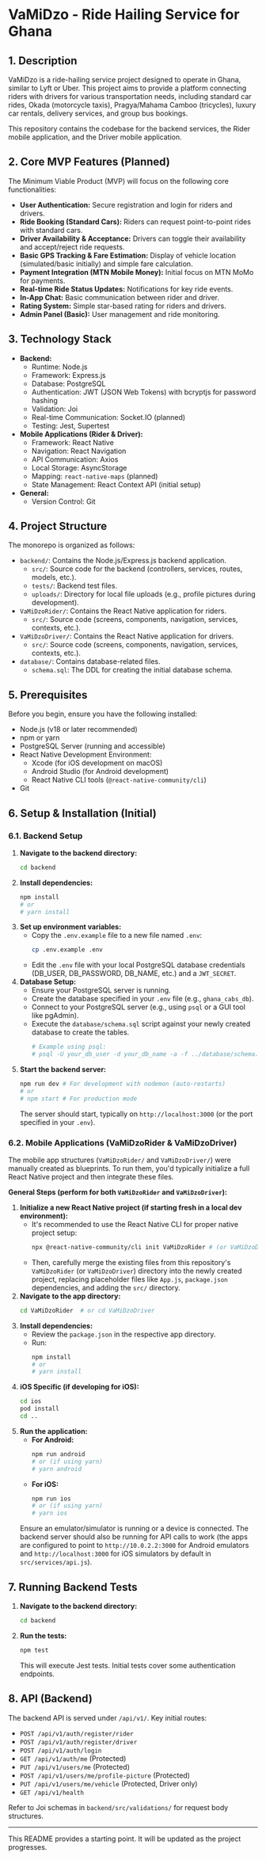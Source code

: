 # VaMiDzo - Ride Hailing Service for Ghana

## 1. Description

VaMiDzo is a ride-hailing service project designed to operate in Ghana, similar to Lyft or Uber. This project aims to provide a platform connecting riders with drivers for various transportation needs, including standard car rides, Okada (motorcycle taxis), Pragya/Mahama Camboo (tricycles), luxury car rentals, delivery services, and group bus bookings.

This repository contains the codebase for the backend services, the Rider mobile application, and the Driver mobile application.

## 2. Core MVP Features (Planned)

The Minimum Viable Product (MVP) will focus on the following core functionalities:

*   **User Authentication:** Secure registration and login for riders and drivers.
*   **Ride Booking (Standard Cars):** Riders can request point-to-point rides with standard cars.
*   **Driver Availability & Acceptance:** Drivers can toggle their availability and accept/reject ride requests.
*   **Basic GPS Tracking & Fare Estimation:** Display of vehicle location (simulated/basic initially) and simple fare calculation.
*   **Payment Integration (MTN Mobile Money):** Initial focus on MTN MoMo for payments.
*   **Real-time Ride Status Updates:** Notifications for key ride events.
*   **In-App Chat:** Basic communication between rider and driver.
*   **Rating System:** Simple star-based rating for riders and drivers.
*   **Admin Panel (Basic):** User management and ride monitoring.

## 3. Technology Stack

*   **Backend:**
    *   Runtime: Node.js
    *   Framework: Express.js
    *   Database: PostgreSQL
    *   Authentication: JWT (JSON Web Tokens) with bcryptjs for password hashing
    *   Validation: Joi
    *   Real-time Communication: Socket.IO (planned)
    *   Testing: Jest, Supertest
*   **Mobile Applications (Rider & Driver):**
    *   Framework: React Native
    *   Navigation: React Navigation
    *   API Communication: Axios
    *   Local Storage: AsyncStorage
    *   Mapping: `react-native-maps` (planned)
    *   State Management: React Context API (initial setup)
*   **General:**
    *   Version Control: Git

## 4. Project Structure

The monorepo is organized as follows:

*   `backend/`: Contains the Node.js/Express.js backend application.
    *   `src/`: Source code for the backend (controllers, services, routes, models, etc.).
    *   `tests/`: Backend test files.
    *   `uploads/`: Directory for local file uploads (e.g., profile pictures during development).
*   `VaMiDzoRider/`: Contains the React Native application for riders.
    *   `src/`: Source code (screens, components, navigation, services, contexts, etc.).
*   `VaMiDzoDriver/`: Contains the React Native application for drivers.
    *   `src/`: Source code (screens, components, navigation, services, contexts, etc.).
*   `database/`: Contains database-related files.
    *   `schema.sql`: The DDL for creating the initial database schema.

## 5. Prerequisites

Before you begin, ensure you have the following installed:

*   Node.js (v18 or later recommended)
*   npm or yarn
*   PostgreSQL Server (running and accessible)
*   React Native Development Environment:
    *   Xcode (for iOS development on macOS)
    *   Android Studio (for Android development)
    *   React Native CLI tools (`@react-native-community/cli`)
*   Git

## 6. Setup & Installation (Initial)

### 6.1. Backend Setup

1.  **Navigate to the backend directory:**
    ```bash
    cd backend
    ```
2.  **Install dependencies:**
    ```bash
    npm install
    # or
    # yarn install
    ```
3.  **Set up environment variables:**
    *   Copy the `.env.example` file to a new file named `.env`:
        ```bash
        cp .env.example .env
        ```
    *   Edit the `.env` file with your local PostgreSQL database credentials (DB_USER, DB_PASSWORD, DB_NAME, etc.) and a `JWT_SECRET`.
4.  **Database Setup:**
    *   Ensure your PostgreSQL server is running.
    *   Create the database specified in your `.env` file (e.g., `ghana_cabs_db`).
    *   Connect to your PostgreSQL server (e.g., using `psql` or a GUI tool like pgAdmin).
    *   Execute the `database/schema.sql` script against your newly created database to create the tables.
        ```bash
        # Example using psql:
        # psql -U your_db_user -d your_db_name -a -f ../database/schema.sql
        ```
5.  **Start the backend server:**
    ```bash
    npm run dev # For development with nodemon (auto-restarts)
    # or
    # npm start # For production mode
    ```
    The server should start, typically on `http://localhost:3000` (or the port specified in your `.env`).

### 6.2. Mobile Applications (VaMiDzoRider & VaMiDzoDriver)

The mobile app structures (`VaMiDzoRider/` and `VaMiDzoDriver/`) were manually created as blueprints. To run them, you'd typically initialize a full React Native project and then integrate these files.

**General Steps (perform for both `VaMiDzoRider` and `VaMiDzoDriver`):**

1.  **Initialize a new React Native project (if starting fresh in a local dev environment):**
    *   It's recommended to use the React Native CLI for proper native project setup:
        ```bash
        npx @react-native-community/cli init VaMiDzoRider # (or VaMiDzoDriver)
        ```
    *   Then, carefully merge the existing files from this repository's `VaMiDzoRider` (or `VaMiDzoDriver`) directory into the newly created project, replacing placeholder files like `App.js`, `package.json` dependencies, and adding the `src/` directory.
2.  **Navigate to the app directory:**
    ```bash
    cd VaMiDzoRider  # or cd VaMiDzoDriver
    ```
3.  **Install dependencies:**
    *   Review the `package.json` in the respective app directory.
    *   Run:
        ```bash
        npm install
        # or
        # yarn install
        ```
4.  **iOS Specific (if developing for iOS):**
    ```bash
    cd ios
    pod install
    cd ..
    ```
5.  **Run the application:**
    *   **For Android:**
        ```bash
        npm run android
        # or (if using yarn)
        # yarn android
        ```
    *   **For iOS:**
        ```bash
        npm run ios
        # or (if using yarn)
        # yarn ios
        ```
    Ensure an emulator/simulator is running or a device is connected. The backend server should also be running for API calls to work (the apps are configured to point to `http://10.0.2.2:3000` for Android emulators and `http://localhost:3000` for iOS simulators by default in `src/services/api.js`).

## 7. Running Backend Tests

1.  **Navigate to the backend directory:**
    ```bash
    cd backend
    ```
2.  **Run the tests:**
    ```bash
    npm test
    ```
    This will execute Jest tests. Initial tests cover some authentication endpoints.

## 8. API (Backend)

The backend API is served under `/api/v1/`. Key initial routes:

*   `POST /api/v1/auth/register/rider`
*   `POST /api/v1/auth/register/driver`
*   `POST /api/v1/auth/login`
*   `GET /api/v1/auth/me` (Protected)
*   `PUT /api/v1/users/me` (Protected)
*   `POST /api/v1/users/me/profile-picture` (Protected)
*   `PUT /api/v1/users/me/vehicle` (Protected, Driver only)
*   `GET /api/v1/health`

Refer to Joi schemas in `backend/src/validations/` for request body structures.

---

This README provides a starting point. It will be updated as the project progresses.
